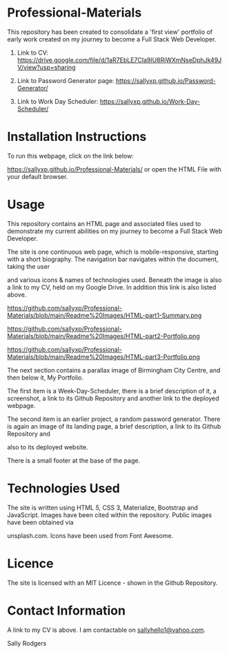 # Professional-Materials
This repository has been created to consolidate a 'first view' portfolio of early work created on my journey to become a Full Stack Web Developer.

1.  Link to CV: https://drive.google.com/file/d/1aR7EbLE7CIa9lU8RjWXmNseDphJk49JV/view?usp=sharing

2.  Link to Password Generator page: https://sallyxp.github.io/Password-Generator/

3.  Link to Work Day Scheduler: https://sallyxp.github.io/Work-Day-Scheduler/


# Installation Instructions

To run this webpage, click on the link below:

 https://sallyxp.github.io/Professional-Materials/ or open the HTML File with your default browser.
 
 # Usage
 
This repository contains an HTML page and associated files used to demonstrate my current abilities on my journey to become a Full Stack Web Developer. 


The site is one continuous web page, which is mobile-responsive, starting with a short biography.  The navigation bar navigates within the document, taking the user

and various icons & names of technologies used. Beneath the image is also a link to my CV, held on my Google Drive.  In addition this link is also listed above.


https://github.com/sallyxp/Professional-Materials/blob/main/Readme%20Images/HTML-part1-Summary.png

https://github.com/sallyxp/Professional-Materials/blob/main/Readme%20Images/HTML-part2-Portfolio.png

https://github.com/sallyxp/Professional-Materials/blob/main/Readme%20Images/HTML-part3-Portfolio.png


The next section contains a parallax image of Birmingham City Centre, and then below it, My Portfolio.

The first item is a Week-Day-Scheduler, there is a brief description of it, a screenshot, a link to its Github Repository and another link to the deployed webpage.

The second item is an earlier project, a random password generator.  There is again an image of its landing page, a brief description, a link to its Github Repository and 

also to its deployed website.

There is a small footer at the base of the page.

# Technologies Used

The site is written using HTML 5, CSS 3, Materialize, Bootstrap and JavaScript.  Images have been cited within the repository.  Public images have been obtained via 

unsplash.com.  Icons have been used from Font Awesome.

# Licence

The site is licensed with an MIT Licence - shown in the Github Repository.

# Contact Information

A link to my CV is above.  I am contactable on sallyhello1@yahoo.com.

Sally Rodgers







